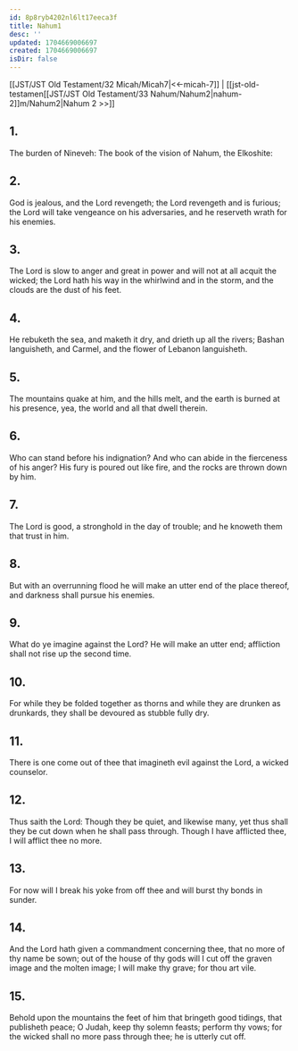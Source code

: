```yaml
---
id: 8p8ryb4202nl6lt17eeca3f
title: Nahum1
desc: ''
updated: 1704669006697
created: 1704669006697
isDir: false
---
```

[[JST/JST Old Testament/32 Micah/Micah7|<<-micah-7]] | [[jst-old-testamen[[JST/JST Old Testament/33 Nahum/Nahum2|nahum-2]]m/Nahum2|Nahum 2 >>]]
## 1.
The burden of Nineveh: The book of the vision of Nahum, the Elkoshite:
## 2.
God is jealous, and the Lord revengeth; the Lord revengeth and is furious; the Lord will take vengeance on his adversaries, and he reserveth wrath for his enemies.
## 3.
The Lord is slow to anger and great in power and will not at all acquit the wicked; the Lord hath his way in the whirlwind and in the storm, and the clouds are the dust of his feet.
## 4.
He rebuketh the sea, and maketh it dry, and drieth up all the rivers; Bashan languisheth, and Carmel, and the flower of Lebanon languisheth.
## 5.
The mountains quake at him, and the hills melt, and the earth is burned at his presence, yea, the world and all that dwell therein.
## 6.
Who can stand before his indignation? And who can abide in the fierceness of his anger? His fury is poured out like fire, and the rocks are thrown down by him.
## 7.
The Lord is good, a stronghold in the day of trouble; and he knoweth them that trust in him.
## 8.
But with an overrunning flood he will make an utter end of the place thereof, and darkness shall pursue his enemies.
## 9.
What do ye imagine against the Lord? He will make an utter end; affliction shall not rise up the second time.
## 10.
For while they be folded together as thorns and while they are drunken as drunkards, they shall be devoured as stubble fully dry.
## 11.
There is one come out of thee that imagineth evil against the Lord, a wicked counselor.
## 12.
Thus saith the Lord: Though they be quiet, and likewise many, yet thus shall they be cut down when he shall pass through. Though I have afflicted thee, I will afflict thee no more.
## 13.
For now will I break his yoke from off thee and will burst thy bonds in sunder.
## 14.
And the Lord hath given a commandment concerning thee, that no more of thy name be sown; out of the house of thy gods will I cut off the graven image and the molten image; I will make thy grave; for thou art vile.
## 15.
Behold upon the mountains the feet of him that bringeth good tidings, that publisheth peace; O Judah, keep thy solemn feasts; perform thy vows; for the wicked shall no more pass through thee; he is utterly cut off.

